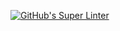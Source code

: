[![GitHub's Super Linter](https://github.com/CarolynWP/Unit4-02-HTML-ColdHot/actions/workflows/main.yml/badge.svg)](https://github.com/CarolynWP/Unit4-02-HTML-ColdHot/actions)